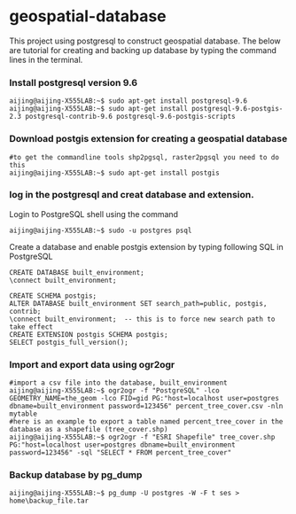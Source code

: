 # geospatial-database
This project using postgresql to construct geospatial database. The below are tutorial for creating and backing up database by typing the command lines in the terminal.
### Install postgresql version 9.6
```console
aijing@aijing-X555LAB:~$ sudo apt-get install postgresql-9.6
aijing@aijing-X555LAB:~$ sudo apt-get install postgresql-9.6-postgis-2.3 postgresql-contrib-9.6 postgresql-9.6-postgis-scripts

```

### Download postgis extension for creating a geospatial database
```console
#to get the commandline tools shp2pgsql, raster2pgsql you need to do this
aijing@aijing-X555LAB:~$ sudo apt-get install postgis
```
### log in the postgresql and creat database and extension.
Login to PostgreSQL shell using the command
```console
aijing@aijing-X555LAB:~$ sudo -u postgres psql
```
Create a database and enable postgis extension by typing following SQL in PostgreSQL
```console
CREATE DATABASE built_environment;
\connect built_environment;

CREATE SCHEMA postgis;
ALTER DATABASE built_environment SET search_path=public, postgis, contrib;
\connect built_environment;  -- this is to force new search path to take effect
CREATE EXTENSION postgis SCHEMA postgis;
SELECT postgis_full_version();
```

### Import and export data using ogr2ogr
```console
#import a csv file into the database, built_environment
aijing@aijing-X555LAB:~$ ogr2ogr -f "PostgreSQL" -lco GEOMETRY_NAME=the_geom -lco FID=gid PG:"host=localhost user=postgres dbname=built_environment password=123456" percent_tree_cover.csv -nln mytable
#here is an example to export a table named percent_tree_cover in the database as a shapefile (tree_cover.shp)
aijing@aijing-X555LAB:~$ ogr2ogr -f "ESRI Shapefile" tree_cover.shp PG:"host=localhost user=postgres dbname=built_environment password=123456" -sql "SELECT * FROM percent_tree_cover"
```

### Backup database by pg_dump
```console
aijing@aijing-X555LAB:~$ pg_dump -U postgres -W -F t ses > home\backup_file.tar
```


